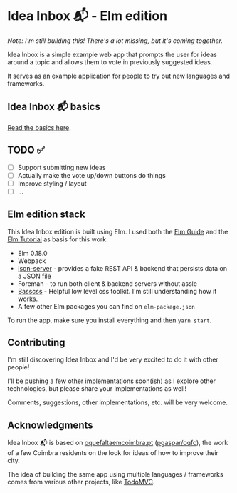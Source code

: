 # Idea Inbox 📬 - Elm edition

_Note: I'm still building this! There's a lot missing, but it's coming together._

Idea Inbox is a simple example web app that prompts the user for ideas around a topic and allows them to vote in previously suggested ideas.

It serves as an example application for people to try out new languages and frameworks.

## Idea Inbox 📬 basics

[Read the basics here](https://github.com/pgaspar/idea-inbox-sinatra#idea-inbox--basics).

## TODO ✅

- [ ] Support submitting new ideas
- [ ] Actually make the vote up/down buttons do things
- [ ] Improve styling / layout
- [ ] ...

## Elm edition stack

This Idea Inbox edition is built using Elm. I used both the [Elm Guide](guide.elm-lang.org) and the [Elm Tutorial](https://www.elm-tutorial.org) as basis for this work.

* Elm 0.18.0
* Webpack
* [json-server](https://github.com/typicode/json-server) - provides a fake REST API & backend that persists data on a JSON file
* Foreman - to run both client & backend servers without assle
* [Basscss](http://basscss.com) - Helpful low level css toolkit. I'm still understanding how it works.
* A few other Elm packages you can find on `elm-package.json`

To run the app, make sure you install everything and then `yarn start`.

## Contributing

I'm still discovering Idea Inbox and I'd be very excited to do it with other people!

I'll be pushing a few other implementations soon(ish) as I explore other technologies, but please share your implementations as well!

Comments, suggestions, other implementations, etc. will be very welcome.

## Acknowledgments

Idea Inbox 📬 is based on [oquefaltaemcoimbra.pt](http://oquefaltaemcoimbra.pt) ([pgaspar/oqfc](https://github.com/pgaspar/oqfc)), the work of a few Coimbra residents on the look for ideas of how to improve their city.

The idea of building the same app using multiple languages / frameworks comes from various other projects, like [TodoMVC](https://github.com/tastejs/todomvc).
